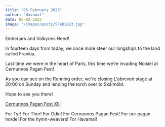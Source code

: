 ```yaml
---
title: "05 February 2023"
author: "Havamal"
date: 05-02-2023
image: "/images/posts/5Feb2023.jpg"
---
```


Einherjars and Valkyries Heed!

In fourteen days from today, we once more steer our longships to the land called Frankia.

Last time we were in the heart of Paris, this time we're invading Noisiel at Cernunnos Pagan Fest!

As you can see on the Running order, we're closing L'abrevoir stage at 20:00 on Sunday and lending the torch over to Skálmöld.

Hope to see you there!

[Cernunnos Pagan Fest XIII](https://www.facebook.com/events/756411288742161/)

For Tyr! For Thor! For Odin! For Cernunnos Pagan Fest! For our pagan horde! For the hymn-weavers! For Havamal! 